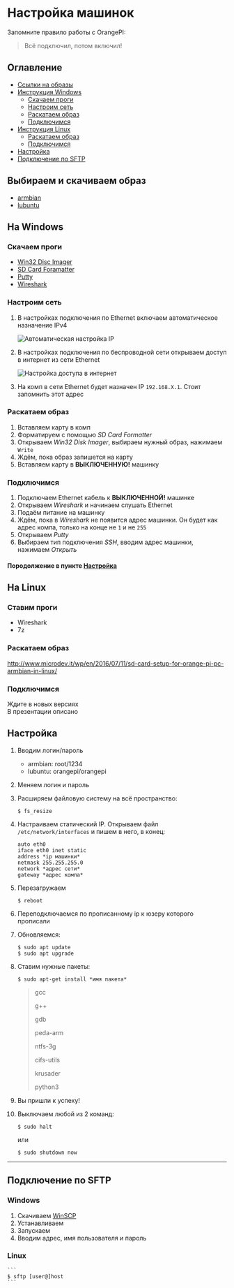 # Настройка машинок

Запомните правило работы с OrangePI:
>Всё подключил, потом включил!


## Оглавление
- [Ссылки на образы](#Выбираем-и-скачиваем-образ)
- [Инструкция Windows](#На-Windows)
	- [Скачаем проги](#Скачаем-проги)
	- [Настроим сеть](#Настроим-сеть)
	- [Раскатаем образ](#Раскатаем-образ)
	- [Подключимся](#Подключимся)
- [Инструкция Linux](#На-Linux)
	- [Раскатаем образ](#Раскатаем-образ-1)
	- [Подключимся](#Подключимся-1)
- [Настройка](#Настройка)
- [Подключение по SFTP](#Подключение-по-SFTP)

## Выбираем и скачиваем образ
- [armbian](https://www.armbian.com/orange-pi-zero/)
- [lubuntu](http://www.orangepi.org/downloadresources/orangepizero/2017-05-11/orangepizero_7f7ec2c4c22d7bd4d0d5fab.html)

## На Windows

### Скачаем проги

- [Win32 Disc Imager](https://sourceforge.net/projects/win32diskimager/)
- [SD Card Foramatter](https://www.sdcard.org/downloads/formatter/)
- [Putty](https://www.chiark.greenend.org.uk/~sgtatham/putty/latest.html)
- [Wireshark](https://www.wireshark.org/download.html)

### Настроим сеть

1. В настройках подключения по Ethernet включаем автоматическое назначение IPv4 
	
	![Автоматическая настройка IP](./images/IP_автоматически.png)

2. В настройках подключения по беспроводной сети открываем доступ в интернет из сети Ethernet 

	![Настройка доступа в интернет](./images/Доступ_в_интернет.png)

3. На комп в сети Ethernet будет назначен IP `192.168.X.1`. Стоит запомнить этот адрес

### Раскатаем образ

1. Вставляем карту в комп
2. Форматируем с помощью _SD Card Formatter_
3. Открываем _Win32 Disk Imager_, выбираем нужный образ, нажимаем `Write`
4. Ждём, пока образ запишется на карту
5. Вставляем карту в **ВЫКЛЮЧЕННУЮ!** машинку

### Подключимся

1. Подключаем Ethernet кабель к **ВЫКЛЮЧЕННОЙ!** машинке
2. Открываем _Wireshark_ и начинаем слушать Ethernet
3. Подаём питание на машинку
4. Ждём, пока в _Wireshark_ не появится адрес машинки. Он будет как адрес компа, только на конце не `1` и не `255`
5. Открываем _Putty_
6. Выбираем тип подключения *SSH*, вводим адрес машинки, нажимаем *Открыть*

#### Породолжение в пункте [Настройка](#Настройка)

## На Linux

### Ставим проги

- Wireshark
- 7z

### Раскатаем образ

<http://www.microdev.it/wp/en/2016/07/11/sd-card-setup-for-orange-pi-pc-armbian-in-linux/>

### Подключимся

Ждите в новых версиях  
В презентации описано

## Настройка

1. Вводим логин/пароль
	- armbian: root/1234
	- lubuntu: orangepi/orangepi
2. Меняем логин и пароль
3. Расширяем файловую систему на всё пространство:

	```
	$ fs_resize
	```

4. Настраиваем статический IP. Открываем файл `/etc/network/interfaces` и пишем в него, в конец:

	```
	auto eth0
	iface eth0 inet static
	address *ip машинки*
	netmask 255.255.255.0
	network *адрес сети*
	gateway *адрес компа*
	```

5. Перезагружаем

	```
	$ reboot
	```

6. Переподключаемся по прописанному ip к юзеру которого прописали
7. Обновляемся:

	```
	$ sudo apt update
	$ sudo apt upgrade
	```

8. Ставим нужные пакеты:

	```
	$ sudo apt-get install *имя пакета*
	```

	>gcc 
	>
	>g++
	> 
	>gdb 
	> 
	>peda-arm 
	> 
	>ntfs-3g 
	> 
	>cifs-utils 
	> 
	>krusader
	> 
	>python3

9. Вы пришли к успеху!
10. Выключаем любой из 2 команд:
	```
	$ sudo halt
	```
	или
	```
	$ sudo shutdown now
	```
	

___

## Подключение по SFTP

### Windows

1. Скачиваем [WinSCP](https://winscp.net/eng/download.php)
2. Устанавливаем
3. Запускаем
4. Вводим адрес, имя пользователя и пароль

### Linux

	```
	$ sftp [user@]host
	```
